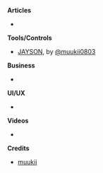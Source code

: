 
**Articles**

*


**Tools/Controls**

* [JAYSON](https://github.com/muukii/JAYSON), by [@muukii0803](https://twitter.com/muukii0803)

**Business**

*

**UI/UX**

*

**Videos**

*

**Credits**

* [muukii](https://github.com/muukii)
